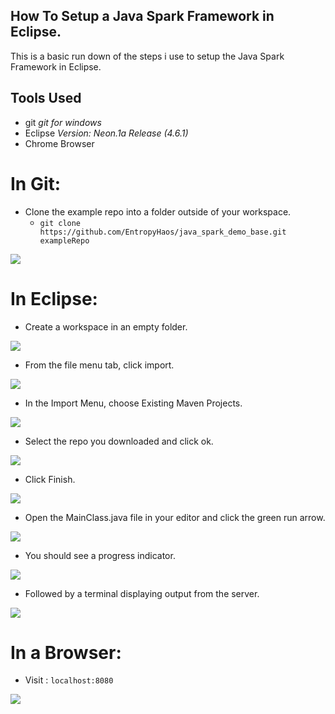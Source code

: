 ## How To Setup a Java Spark Framework in Eclipse.

This is a basic run down of the steps i use to setup the Java Spark Framework in Eclipse.
## Tools Used

* git *git for windows*
* Eclipse *Version: Neon.1a Release (4.6.1)*
* Chrome Browser

# In Git:

* Clone the example repo into a folder outside of your workspace.
  * ```git clone https://github.com/EntropyHaos/java_spark_demo_base.git exampleRepo```

![](img/git_step_1.jpg)

# In Eclipse:

* Create a workspace in an empty folder.

![](img/eclipse_step_1.jpg)

* From the file menu tab, click import.

![](img/eclipse_step_2.jpg)
 
* In the Import Menu, choose Existing Maven Projects.

![](img/eclipse_step_3.jpg)
 
* Select the repo you downloaded and click ok.

![](img/eclipse_step_4.jpg)
 
* Click Finish.

![](img/eclipse_step_5.jpg)

* Open the MainClass.java file in your editor and click the green run arrow.

![](img/eclipse_step_6.jpg)

* You should see a progress indicator.

![](img/eclipse_step_7.jpg)

* Followed by a terminal displaying output from the server.

![](img/eclipse_step_8.jpg)

# In a Browser:

 * Visit : ```localhost:8080```
 
![](img/browser_step_1.jpg)



 
 


